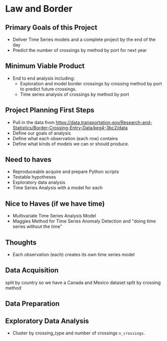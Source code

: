 # Law and Border

## Primary Goals of this Project
- Deliver Time Series models and a complete project by the end of the day
- Predict the number of crossings by method by port for next year

## Minimum Viable Product
- End to end analysis including:
    - Exploration and model border crossings by crossing method by port to predict future crossings. 
    - Time series analysis of crossings by method by port

## Project Planning First Steps
- Pull in the data from https://data.transportation.gov/Research-and-Statistics/Border-Crossing-Entry-Data/keg4-3bc2/data
- Define our goals of analysis
- Define what each observation (each row) contains
- Define what kinds of models we can or should produce.

## Need to haves
- Reproduceable acquire and prepare Python scripts
- Testable hypotheses
- Exploratory data analysis 
- Time Series Analysis with a model for each 

## Nice to Haves (if we have time)
- Multivariate Time Series Analysis Model
- Maggies Method for Time Series Anomaly Detection and "doing time series without the time"

## Thoughts
- Each observation (each) creates its own time series model

## Data Acquisition
split by country so we have a Canada and Mexico dataset
split by crossing method

## Data Preparation

## Exploratory Data Analysis
- Cluster by crossing_type and number of crossings `n_crossings`.